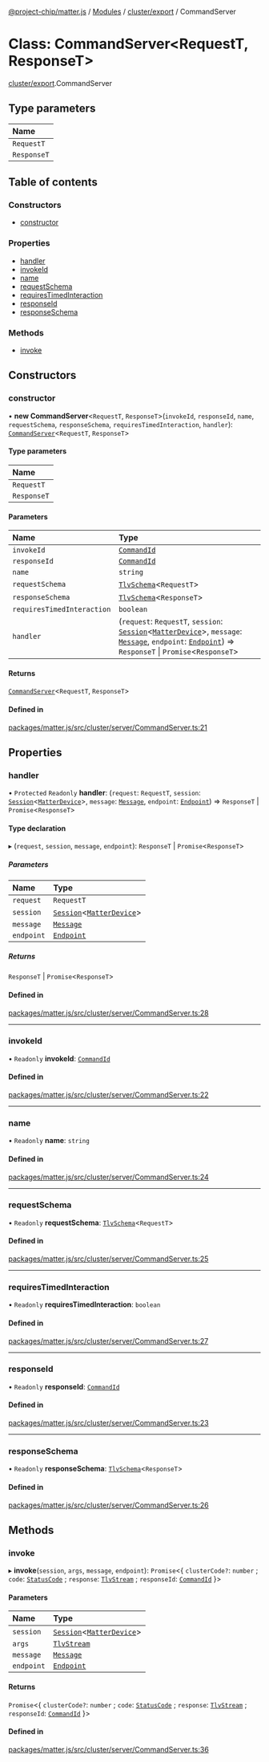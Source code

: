 [@project-chip/matter.js](../README.md) / [Modules](../modules.md) / [cluster/export](../modules/cluster_export.md) / CommandServer

# Class: CommandServer\<RequestT, ResponseT\>

[cluster/export](../modules/cluster_export.md).CommandServer

## Type parameters

| Name |
| :------ |
| `RequestT` |
| `ResponseT` |

## Table of contents

### Constructors

- [constructor](cluster_export.CommandServer.md#constructor)

### Properties

- [handler](cluster_export.CommandServer.md#handler)
- [invokeId](cluster_export.CommandServer.md#invokeid)
- [name](cluster_export.CommandServer.md#name)
- [requestSchema](cluster_export.CommandServer.md#requestschema)
- [requiresTimedInteraction](cluster_export.CommandServer.md#requirestimedinteraction)
- [responseId](cluster_export.CommandServer.md#responseid)
- [responseSchema](cluster_export.CommandServer.md#responseschema)

### Methods

- [invoke](cluster_export.CommandServer.md#invoke)

## Constructors

### constructor

• **new CommandServer**\<`RequestT`, `ResponseT`\>(`invokeId`, `responseId`, `name`, `requestSchema`, `responseSchema`, `requiresTimedInteraction`, `handler`): [`CommandServer`](cluster_export.CommandServer.md)\<`RequestT`, `ResponseT`\>

#### Type parameters

| Name |
| :------ |
| `RequestT` |
| `ResponseT` |

#### Parameters

| Name | Type |
| :------ | :------ |
| `invokeId` | [`CommandId`](../modules/datatype_export.md#commandid) |
| `responseId` | [`CommandId`](../modules/datatype_export.md#commandid) |
| `name` | `string` |
| `requestSchema` | [`TlvSchema`](tlv_export.TlvSchema.md)\<`RequestT`\> |
| `responseSchema` | [`TlvSchema`](tlv_export.TlvSchema.md)\<`ResponseT`\> |
| `requiresTimedInteraction` | `boolean` |
| `handler` | (`request`: `RequestT`, `session`: [`Session`](session_export.Session.md)\<[`MatterDevice`](cluster_export._internal_.MatterDevice.md)\>, `message`: [`Message`](../interfaces/codec_export.Message.md), `endpoint`: [`Endpoint`](device_export.Endpoint.md)) => `ResponseT` \| `Promise`\<`ResponseT`\> |

#### Returns

[`CommandServer`](cluster_export.CommandServer.md)\<`RequestT`, `ResponseT`\>

#### Defined in

[packages/matter.js/src/cluster/server/CommandServer.ts:21](https://github.com/project-chip/matter.js/blob/c15b1068/packages/matter.js/src/cluster/server/CommandServer.ts#L21)

## Properties

### handler

• `Protected` `Readonly` **handler**: (`request`: `RequestT`, `session`: [`Session`](session_export.Session.md)\<[`MatterDevice`](cluster_export._internal_.MatterDevice.md)\>, `message`: [`Message`](../interfaces/codec_export.Message.md), `endpoint`: [`Endpoint`](device_export.Endpoint.md)) => `ResponseT` \| `Promise`\<`ResponseT`\>

#### Type declaration

▸ (`request`, `session`, `message`, `endpoint`): `ResponseT` \| `Promise`\<`ResponseT`\>

##### Parameters

| Name | Type |
| :------ | :------ |
| `request` | `RequestT` |
| `session` | [`Session`](session_export.Session.md)\<[`MatterDevice`](cluster_export._internal_.MatterDevice.md)\> |
| `message` | [`Message`](../interfaces/codec_export.Message.md) |
| `endpoint` | [`Endpoint`](device_export.Endpoint.md) |

##### Returns

`ResponseT` \| `Promise`\<`ResponseT`\>

#### Defined in

[packages/matter.js/src/cluster/server/CommandServer.ts:28](https://github.com/project-chip/matter.js/blob/c15b1068/packages/matter.js/src/cluster/server/CommandServer.ts#L28)

___

### invokeId

• `Readonly` **invokeId**: [`CommandId`](../modules/datatype_export.md#commandid)

#### Defined in

[packages/matter.js/src/cluster/server/CommandServer.ts:22](https://github.com/project-chip/matter.js/blob/c15b1068/packages/matter.js/src/cluster/server/CommandServer.ts#L22)

___

### name

• `Readonly` **name**: `string`

#### Defined in

[packages/matter.js/src/cluster/server/CommandServer.ts:24](https://github.com/project-chip/matter.js/blob/c15b1068/packages/matter.js/src/cluster/server/CommandServer.ts#L24)

___

### requestSchema

• `Readonly` **requestSchema**: [`TlvSchema`](tlv_export.TlvSchema.md)\<`RequestT`\>

#### Defined in

[packages/matter.js/src/cluster/server/CommandServer.ts:25](https://github.com/project-chip/matter.js/blob/c15b1068/packages/matter.js/src/cluster/server/CommandServer.ts#L25)

___

### requiresTimedInteraction

• `Readonly` **requiresTimedInteraction**: `boolean`

#### Defined in

[packages/matter.js/src/cluster/server/CommandServer.ts:27](https://github.com/project-chip/matter.js/blob/c15b1068/packages/matter.js/src/cluster/server/CommandServer.ts#L27)

___

### responseId

• `Readonly` **responseId**: [`CommandId`](../modules/datatype_export.md#commandid)

#### Defined in

[packages/matter.js/src/cluster/server/CommandServer.ts:23](https://github.com/project-chip/matter.js/blob/c15b1068/packages/matter.js/src/cluster/server/CommandServer.ts#L23)

___

### responseSchema

• `Readonly` **responseSchema**: [`TlvSchema`](tlv_export.TlvSchema.md)\<`ResponseT`\>

#### Defined in

[packages/matter.js/src/cluster/server/CommandServer.ts:26](https://github.com/project-chip/matter.js/blob/c15b1068/packages/matter.js/src/cluster/server/CommandServer.ts#L26)

## Methods

### invoke

▸ **invoke**(`session`, `args`, `message`, `endpoint`): `Promise`\<\{ `clusterCode?`: `number` ; `code`: [`StatusCode`](../enums/protocol_interaction_export.StatusCode.md) ; `response`: [`TlvStream`](../modules/tlv_export.md#tlvstream) ; `responseId`: [`CommandId`](../modules/datatype_export.md#commandid)  }\>

#### Parameters

| Name | Type |
| :------ | :------ |
| `session` | [`Session`](session_export.Session.md)\<[`MatterDevice`](cluster_export._internal_.MatterDevice.md)\> |
| `args` | [`TlvStream`](../modules/tlv_export.md#tlvstream) |
| `message` | [`Message`](../interfaces/codec_export.Message.md) |
| `endpoint` | [`Endpoint`](device_export.Endpoint.md) |

#### Returns

`Promise`\<\{ `clusterCode?`: `number` ; `code`: [`StatusCode`](../enums/protocol_interaction_export.StatusCode.md) ; `response`: [`TlvStream`](../modules/tlv_export.md#tlvstream) ; `responseId`: [`CommandId`](../modules/datatype_export.md#commandid)  }\>

#### Defined in

[packages/matter.js/src/cluster/server/CommandServer.ts:36](https://github.com/project-chip/matter.js/blob/c15b1068/packages/matter.js/src/cluster/server/CommandServer.ts#L36)
